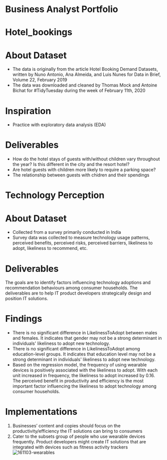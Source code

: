 # Business Analyst Portfolio

# Hotel_bookings
# About Dataset
- The data is originally from the article Hotel Booking Demand Datasets, written by Nuno Antonio, Ana Almeida, and Luis Nunes for Data in Brief, Volume 22, February 2019
- The data was downloaded and cleaned by Thomas Mock and Antoine Bichat for #TidyTuesday during the week of February 11th, 2020

# Inspiration
- Practice with exploratory data analysis (EDA)

# Deliverables
- How do the hotel stays of guests with/without children vary throughout the year? Is this different in the city and the resort hotel?
- Are hotel guests with children more likely to require a parking space?
- The relationship between guests with chidren and their spendings


# Technology Perception
# About Dataset
- Collected from a survey primarily conducted in India
- Survey data was collected to measure technology usage patterns, perceived benefits, perceived risks, perceived barriers, likeliness to adopt, likeliness to recommend, etc.


# Deliverables
The goals are to identify factors influencing technology adoptions and recommendation behaviours among consumer households. The deliverables are to help IT product developers strategically design and position IT solutions.

# Findings
- There is no significant difference in LikelinessToAdopt between males and females. It indicates that gender may not be a strong determinant in individuals' likeliness to adopt new technology.
- There is no significant difference in LikelinessToAdopt among education-level groups. It indicates that education level may not be a strong determinant in individuals' likeliness to adopt new technology.
- Based on the regression model, the frequency of using wearable devices is positively associated with the likeliness to adopt. With each unit increased in frequency, the likeliness to adopt increased by 0.16. The perceived benefit in productivity and efficiency is the most important factor influencing the likeliness to adopt technology among consumer households.


# Implementations
1. Businesses’ content and copies should focus on the productivity/efficiency the IT solutions can bring to consumers
2. Cater to the subsets group of people who use wearable devices frequently. Product developers might create IT solutions that are integrated with devices such as fitness activity trackers
![161103-wearables](https://github.com/ngctramnl/TechnologyAdoption/assets/134762877/bf07e4f1-07ed-4912-acd6-eb2a15645a6f)





